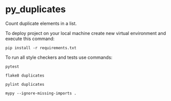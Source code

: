 # py_duplicates

Count duplicate elements in  a list.

To deploy project on your local machine create new virtual environment and execute this command:

`pip install -r requirements.txt`

To run all style checkers and tests use commands:

`pytest `

`flake8 duplicates`

`pylint duplicates`

`mypy --ignore-missing-imports .`
